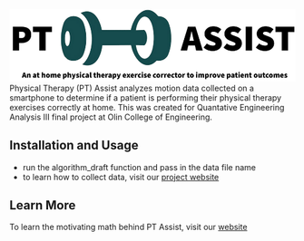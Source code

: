 ![PT Assist Logo and Tagline](Figures/Website/logo.png)   
Physical Therapy (PT) Assist analyzes motion data collected on a smartphone to determine if a patient is performing their physical therapy exercises correctly at home. This was created for Quantative Engineering Analysis III final project at Olin College of Engineering.

## Installation and Usage
- run the algorithm_draft function and pass in the data file name
- to learn how to collect data, visit our [project website](https://rsarinolin.wixsite.com/pt-assist)

## Learn More
To learn the motivating math behind PT Assist, visit our [website](https://rsarinolin.wixsite.com/pt-assist)
